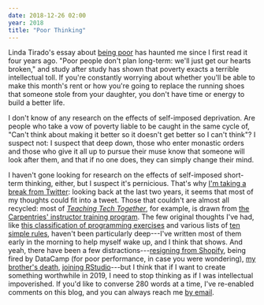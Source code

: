 ```yaml
---
date: 2018-12-26 02:00
year: 2018
title: "Poor Thinking"
---
```


Linda Tirado's essay about [being poor](https://www.theguardian.com/society/2014/sep/21/linda-tirado-poverty-hand-to-mouth-extract)
has haunted me since I first read it four years ago.
"Poor people don't plan long-term: we'll just get our hearts broken,"
and study after study has shown that poverty exacts a terrible intellectual toll.
If you're constantly worrying about whether you'll be able to make this month's rent
or how you're going to replace the running shoes that someone stole from your daughter,
you don't have time or energy to build a better life.

I don't know of any research on the effects of self-imposed deprivation.
Are people who take a vow of poverty liable to be caught in the same cycle of,
"Can't think about making it better so it doesn't get better so I can't think"?
I suspect not:
I suspect that deep down,
those who enter monastic orders and those who give it all up to pursue their muse
know that someone will look after them,
and that if no one does,
they can simply change their mind.

I haven't gone looking for research on the effects of self-imposed short-term thinking,
either,
but I suspect it's pernicious.
That's why [I'm taking a break from Twitter]({{site.github.url}}/2018/12/24/off-twitter.html):
looking back at the last two years,
it seems that most of my thoughts could fit into a tweet.
Those that couldn't are almost all recycled:
most of *[Teaching Tech Together](http://teachtogether.tech)*,
for example,
is drawn from [the Carpentries' instructor training program](https://carpentries.github.io/instructor-training/).
The few original thoughts I've had,
like [this classification of programming exercises]({{site.github.url}}/2017/10/16/exercise-types.html)
and various lists of [ten simple rules]({{site.github.url}}/10rules/),
haven't been particularly deep---I've written most of them early in the morning
to help myself wake up,
and I think that shows.
And yeah,
there have been a few distractions---[resigning from Shopify]({{site.github.url}}/2018/05/06/cigarettes-and-shopify.html),
being fired by DataCamp (for poor performance, in case you were wondering),
[my brother's death]({{site.github.url}}/2018/03/20/goodbye-jeff.html),
[joining RStudio]({{site.github.url}}/2018/09/04/rstudio.html)---but
I think that if I want to create something worthwhile in 2019,
I need to stop thinking as if I was intellectual impoverished.
If you'd like to converse 280 words at a time,
I've re-enabled comments on this blog,
and you can always reach me [by email](mailto:gvwilson@third-bit.com).
